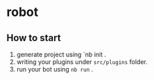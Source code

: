 # robot

## How to start

1. generate project using `nb init .
2. writing your plugins under `src/plugins` folder.
3. run your bot using `nb run` .